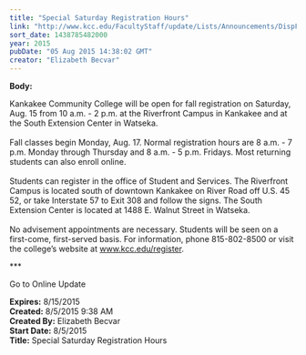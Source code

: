 ```yaml
---
title: "Special Saturday Registration Hours"
link: "http://www.kcc.edu/FacultyStaff/update/Lists/Announcements/DispForm.aspx?ID=1994"
sort_date: 1438785482000
year: 2015
pubDate: "05 Aug 2015 14:38:02 GMT"
creator: "Elizabeth Becvar"
---
```


<div><b>Body:</b> <div class="ExternalClass57CE9F3D3F0F4562B9BE746E7E9C743B"><p>​Kankakee Community College will be open for fall registration on Saturday, Aug. 15 from 10 a.m. - 2 p.m. at the Riverfront Campus in Kankakee and at the South Extension Center in Watseka.<br /><br />Fall classes begin Monday, Aug. 17. Normal registration hours are 8 a.m. - 7 p.m. Monday through Thursday and 8 a.m. - 5 p.m. Fridays. Most returning students can also enroll online. <br /><br />Students can register in the office of Student and Services. The Riverfront Campus is located south of downtown Kankakee on River Road off U.S. 45 52, or take Interstate 57 to Exit 308 and follow the signs. The South Extension Center is located at 1488 E. Walnut Street in Watseka.<br /><br />No advisement appointments are necessary. Students will be seen on a first-come, first-served basis. For information, phone 815-802-8500 or visit the college’s website at <a href="/register">www.kcc.edu/register</a>.<br /></p>
<p>***</p>
<p>Go to Online Update</p></div></div>
<div><b>Expires:</b> 8/15/2015</div>
<div><b>Created:</b> 8/5/2015 9:38 AM</div>
<div><b>Created By:</b> Elizabeth Becvar</div>
<div><b>Start Date:</b> 8/5/2015</div>
<div><b>Title:</b> Special Saturday Registration Hours</div>
